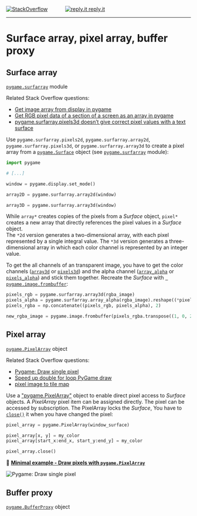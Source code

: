 [![StackOverflow](https://stackexchange.com/users/flair/7322082.png)](https://stackoverflow.com/users/5577765/rabbid76?tab=profile) &nbsp;&nbsp;&nbsp;&nbsp;&nbsp;&nbsp;&nbsp;&nbsp;&nbsp;&nbsp; [![reply.it](../../resource/logo/Repl_it_logo_80.png) reply.it](https://repl.it/repls/folder/PyGame%20Examples)

---

# Surface array, pixel array, buffer proxy

## Surface array

[`pygame.surfarray`](https://www.pygame.org/docs/ref/surfarray.html) module

Related Stack Overflow questions:

- [Get image array from display in pygame](https://stackoverflow.com/questions/64558238/get-image-array-from-display-in-pygame)  
- [Get RGB pixel data of a section of a screen as an array in pygame](https://stackoverflow.com/questions/68414745/get-rgb-pixel-data-of-a-section-of-a-screen-as-an-array-in-pygame/68414812#68414812)  
- [pygame.surfarray.pixels3d doesn’t give correct pixel values with a text surface](https://stackoverflow.com/questions/70565956/pygame-surfarray-pixels3d-doesn-t-give-correct-pixel-values-with-a-text-surface/70566155#70566155)

Use `pygame.surfarray.pixels2d`, `pygame.surfarray.array2d`, `pygame.surfarray.pixels3d`, or `pygame.surfarray.array3d` to create a pixel array from a [`pygame.Surface`](https://www.pygame.org/docs/ref/surface.html) object (see [`pygame.surfarray`](https://www.pygame.org/docs/ref/surfarray.html) module):

```py
import pygame

# [...]

window = pygame.display.set_mode()
```

```py
array2D = pygame.surfarray.array2d(window)
```

```py
array3D = pygame.surfarray.array3d(window)
```

While `array*` creates copies of the pixels from a _Surface_ object, `pixel*` creates a new array that directly references the pixel values ​​in a _Surface_ object.  
The `*2d` version generates a two-dimensional array, with each pixel represented by a single integral value. The `*3d` version generates a three-dimensional array in which each color channel is represented by an integer value.

To get the all channels of an transparent image, you have to get the color channels ([`array3d`](https://www.pygame.org/docs/ref/surfarray.html#pygame.surfarray.array3d) or [`pixels3d`](https://www.pygame.org/docs/ref/surfarray.html#pygame.surfarray.pixels3d)) and the alpha channel ([`array_alpha`](https://www.pygame.org/docs/ref/surfarray.html#pygame.surfarray.array_alpha) or [`pixels_alpha`](https://www.pygame.org/docs/ref/surfarray.html#pygame.surfarray.pixels_alpha)) and stick them together. Recreate the _Surface_ with [` pygame.image.frombuffer`](https://www.pygame.org/docs/ref/image.html#pygame.image.frombuffer):

```py
pixels_rgb = pygame.surfarray.array3d(rgba_image)
pixels_alpha = pygame.surfarray.array_alpha(rgba_image).reshape((*pixels_rgb.shape[0:2], 1))
pixels_rgba = np.concatenate((pixels_rgb, pixels_alpha), 2)

new_rgba_image = pygame.image.frombuffer(pixels_rgba.transpose((1, 0, 2)).copy(order='C'), text.get_size(), 'RGBA')
```


## Pixel array

[`pygame.PixelArray`](https://www.pygame.org/docs/ref/pixelarray.html) object

Related Stack Overflow questions:

- [Pygame: Draw single pixel](https://stackoverflow.com/questions/10354638/pygame-draw-single-pixel)
- [Speed up double for loop PyGame draw](https://stackoverflow.com/questions/61856330/speed-up-double-for-loop-pygame-draw/61856399#61856399)  
- [pixel image to tile map](https://stackoverflow.com/questions/29133065/pixel-image-to-tile-map/65966555#65966555)  

 Use a ["pygame.PixelArray"](https://www.pygame.org/docs/ref/pixelarray.html) object to enable direct pixel access to _Surface_ objects. A _PixelArray_ pixel item can be assigned directly. The pixel can be accessed by subscription. The PixelArray locks the _Surface_, You have to [`close()`](https://www.pygame.org/docs/ref/pixelarray.html#pygame.PixelArray.close) it when you have changed the pixel:

```py
pixel_array = pygame.PixelArray(window_surface)

pixel_array[x, y] = my_color
pixel_array[start_x:end_x, start_y:end_y] = my_color

pixel_array.close()
```

📁 **[Minimal example - Draw pixels with `pygame.PixelArray`](../../examples/minimal_examples/pygame_minimal_draw_pixels_2.py)**

![Pygame: Draw single pixel](https://i.sstatic.net/OiqGY.png)

## Buffer proxy

[`pygame.BufferProxy`](https://www.pygame.org/docs/ref/bufferproxy.html) object
